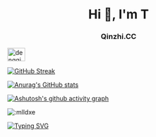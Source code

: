 <h1 align="center">Hi 👋, I'm T</h1>
<h3 align="center">Qinzhi.CC</h3>



<p align="left">
<a href="https://twitter.com/dengqinzhi" target="blank"><img align="center" src="https://raw.githubusercontent.com/rahuldkjain/github-profile-readme-generator/master/src/images/icons/Social/twitter.svg" alt="dengqinzhi" height="30" width="40" /></a>
</p>


[![GitHub Streak](https://streak-stats.demolab.com?user=dengqinzhi&theme=vue&locale=zh&date_format=j%2Fn%5B%2FY%5D)](https://git.io/streak-stats)



[![Anurag's GitHub stats](https://github-readme-stats.vercel.app/api?username=dengqinzhi)](https://github.com/anuraghazra/github-readme-stats)


[![Ashutosh's github activity graph](https://github-readme-activity-graph.cyclic.app/graph?username=dengqinzhi&bg_color=d4d3d4&color=003f7a&line=ff8a05&point=f00505&area=true&hide_border=true)](https://github.com/ashutosh00710/github-readme-activity-graph)


![:mlldxe](https://count.getloli.com/get/@:dengqinzhi?theme=asoul) 





[![Typing SVG](https://readme-typing-svg.demolab.com?font=Fira+Code&weight=600&size=30&pause=1000&color=F722D6&width=435&lines=%E6%AC%A2%E8%BF%8E%E5%85%89%E4%B8%B4%E9%82%93%E5%85%88%E7%94%9F%E7%9A%84%E5%8D%9A%E5%AE%A2;https%3A%2F%2Fqinzhi.cc)](https://git.io/typing-svg)
